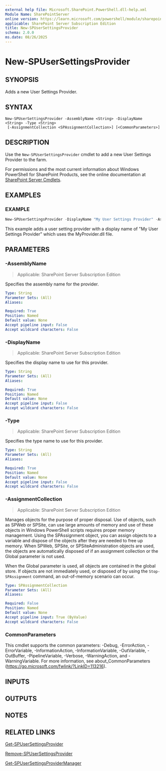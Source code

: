 ```yaml
---
external help file: Microsoft.SharePoint.PowerShell.dll-help.xml
Module Name: SharePointServer
online version: https://learn.microsoft.com/powershell/module/sharepoint-server/new-spusersettingsprovider
applicable: SharePoint Server Subscription Edition
title: New-SPUserSettingsProvider
schema: 2.0.0
ms.date: 08/26/2025
---
```


# New-SPUserSettingsProvider

## SYNOPSIS
Adds a new User Settings Provider.

## SYNTAX

```
New-SPUserSettingsProvider -AssemblyName <String> -DisplayName <String> -Type <String>
 [-AssignmentCollection <SPAssignmentCollection>] [<CommonParameters>]
```

## DESCRIPTION
Use the `New-SPUserSettingsProvider` cmdlet to add a new User Settings Provider to the farm.

For permissions and the most current information about Windows PowerShell for SharePoint Products, see the online documentation at [SharePoint Server Cmdlets](https://learn.microsoft.com/powershell/sharepoint/sharepoint-server/sharepoint-server-cmdlets).

## EXAMPLES

### EXAMPLE
```powershell
New-SPUserSettingsProvider -DisplayName "My User Settings Provider" -AssemblyName MyProvider.dll -Type MyProvider
```

This example adds a user setting provider with a display name of "My User Settings Provider" which uses the MyProvider.dll file.

## PARAMETERS

### -AssemblyName

> Applicable: SharePoint Server Subscription Edition

Specifies the assembly name for the provider.

```yaml
Type: String
Parameter Sets: (All)
Aliases:

Required: True
Position: Named
Default value: None
Accept pipeline input: False
Accept wildcard characters: False
```

### -DisplayName

> Applicable: SharePoint Server Subscription Edition

Specifies the display name to use for this provider.

```yaml
Type: String
Parameter Sets: (All)
Aliases:

Required: True
Position: Named
Default value: None
Accept pipeline input: False
Accept wildcard characters: False
```

### -Type

> Applicable: SharePoint Server Subscription Edition

Specifies the type name to use for this provider.

```yaml
Type: String
Parameter Sets: (All)
Aliases:

Required: True
Position: Named
Default value: None
Accept pipeline input: False
Accept wildcard characters: False
```

### -AssignmentCollection

> Applicable: SharePoint Server Subscription Edition

Manages objects for the purpose of proper disposal.
Use of objects, such as SPWeb or SPSite, can use large amounts of memory and use of these objects in Windows PowerShell scripts requires proper memory management.
Using the SPAssignment object, you can assign objects to a variable and dispose of the objects after they are needed to free up memory.
When SPWeb, SPSite, or SPSiteAdministration objects are used, the objects are automatically disposed of if an assignment collection or the Global parameter is not used.

When the Global parameter is used, all objects are contained in the global store.
If objects are not immediately used, or disposed of by using the `Stop-SPAssignment` command, an out-of-memory scenario can occur.

```yaml
Type: SPAssignmentCollection
Parameter Sets: (All)
Aliases:

Required: False
Position: Named
Default value: None
Accept pipeline input: True (ByValue)
Accept wildcard characters: False
```

### CommonParameters
This cmdlet supports the common parameters: -Debug, -ErrorAction, -ErrorVariable, -InformationAction, -InformationVariable, -OutVariable, -OutBuffer, -PipelineVariable, -Verbose, -WarningAction, and -WarningVariable. For more information, see about_CommonParameters (https://go.microsoft.com/fwlink/?LinkID=113216).

## INPUTS

## OUTPUTS

## NOTES

## RELATED LINKS

[Get-SPUserSettingsProvider](Get-SPUserSettingsProvider.md)

[Remove-SPUserSettingsProvider](Remove-SPUserSettingsProvider.md)

[Get-SPUserSettingsProviderManager](Get-SPUserSettingsProviderManager.md)
